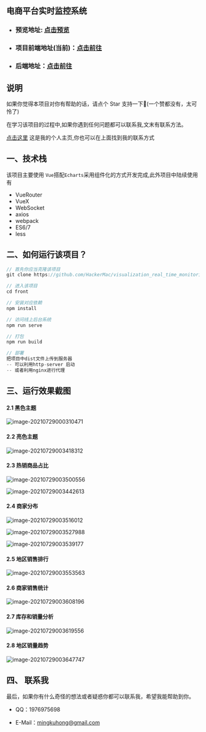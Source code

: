 ## 电商平台实时监控系统

- ### 预览地址: [点击预览](http://visual.sakuramk.cn/#/home)

- ### 项目前端地址(当前)：[点击前往](https://github.com/HackerMac/visualization_real_time_monitoring_system_front-)

- ### 后端地址：[点击前往](https://github.com/HackerMac/visualization_real_time_monitoring_system_backend)





## 说明
如果你觉得本项目对你有帮助的话，请点个 Star 支持一下🐷(一个赞都没有，太可怜了)

在学习该项目的过程中,如果你遇到任何问题都可以联系我,文末有联系方法。

[点击这里](https://blog.sakuramk.cn) 这是我的个人主页,你也可以在上面找到我的联系方式



## 一、技术栈

该项目主要使用 `Vue`搭配`Echarts`采用组件化的方式开发完成,此外项目中陆续使用有
- VueRouter
- VueX
- WebSocket
- axios
-  webpack
-  ES6/7
-  less 



## 二、如何运行该项目？

```js
// 首先你应当克隆该项目
git clone https://github.com/HackerMac/visualization_real_time_monitoring_system_front-.git

// 进入该项目
cd front

// 安装对应依赖
npm install 

// 访问线上后台系统
npm run serve

// 打包
npm run build

// 部署
把项目中dist文件上传到服务器
-- 可以利用http-server 启动
-- 或者利用nginx进行代理
```



## 三、运行效果截图

#### 2.1 黑色主题

![image-20210729000310471](README.assets/image-20210729000310471.png)

#### 2.2 亮色主题

![image-20210729003418312](README.assets/image-20210729003418312.png)

#### 2.3 热销商品占比

![image-20210729003500556](README.assets/image-20210729003500556.png)

![image-20210729003442613](README.assets/image-20210729003442613.png)

#### 2.4 商家分布

![image-20210729003516012](README.assets/image-20210729003516012.png)

![image-20210729003527988](README.assets/image-20210729003527988.png)

![image-20210729003539177](README.assets/image-20210729003539177.png)

#### 2.5 地区销售排行

![image-20210729003553563](README.assets/image-20210729003553563.png)

#### 2.6 商家销售统计

![image-20210729003608196](README.assets/image-20210729003608196.png)

#### 2.7 库存和销量分析

![image-20210729003619556](README.assets/image-20210729003619556.png)

#### 2.8 地区销量趋势

![image-20210729003647747](README.assets/image-20210729003647747.png)





## 四、 联系我
最后，如果你有什么奇怪的想法或者疑惑你都可以联系我，希望我能帮助到你。

- QQ：1976975698

- E-Mail：mingkuhong@gmail.com
